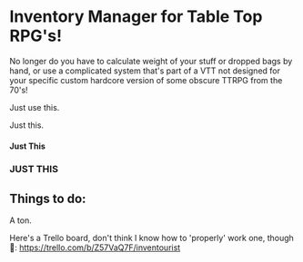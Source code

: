 # Inventory Manager for Table Top RPG's!

No longer do you have to calculate weight of your stuff or dropped bags by hand, or use a complicated system that's part of a VTT not designed for your specific custom hardcore version of some obscure TTRPG from the 70's!

Just use this.

Just this.

#### Just This

### JUST THIS

## Things to do:

A ton.

Here's a Trello board, don't think I know how to 'properly' work one, though 👀:
https://trello.com/b/Z57VaQ7F/inventourist
